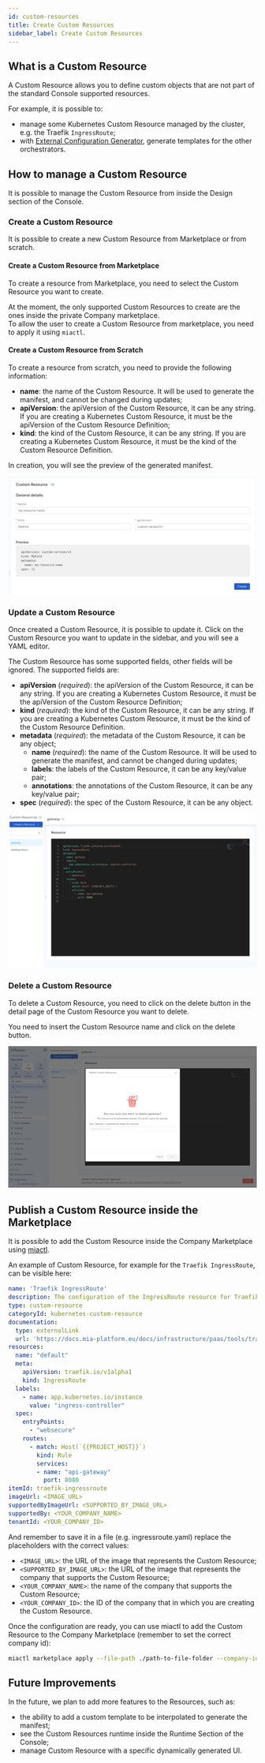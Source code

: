 ```yaml
---
id: custom-resources
title: Create Custom Resources
sidebar_label: Create Custom Resources
---
```


## What is a Custom Resource

A Custom Resource allows you to define custom objects that are not part of the standard Console supported resources.

For example, it is possible to:

- manage some Kubernetes Custom Resource managed by the cluster, e.g. the Traefik `IngressRoute`;
- with [External Configuration Generator](/docs/console/company-configuration/providers/extensions/orchestrator-generator/overview.mdx), generate templates for the other orchestrators.

## How to manage a Custom Resource

It is possible to manage the Custom Resource from inside the Design section of the Console.

### Create a Custom Resource

It is possible to create a new Custom Resource from Marketplace or from scratch.

#### Create a Custom Resource from Marketplace

To create a resource from Marketplace, you need to select the Custom Resource you want to create.

At the moment, the only supported Custom Resources to create are the ones inside the private Company marketplace.  
To allow the user to create a Custom Resource from marketplace, you need to apply it using `miactl`.

#### Create a Custom Resource from Scratch

To create a resource from scratch, you need to provide the following information:

- **name**: the name of the Custom Resource. It will be used to generate the manifest, and cannot be changed during updates;
- **apiVersion**: the apiVersion of the Custom Resource, it can be any string. If you are creating a Kubernetes Custom Resource, it must be the apiVersion of the Custom Resource Definition;
- **kind**: the kind of the Custom Resource, it can be any string. If you are creating a Kubernetes Custom Resource, it must be the kind of the Custom Resource Definition.

In creation, you will see the preview of the generated manifest.

![Create from scratch](./img/custom-resources/create-from-scratch.png)

### Update a Custom Resource

Once created a Custom Resource, it is possible to update it. Click on the Custom Resource you want to update in the sidebar, and you will see a YAML editor.

The Custom Resource has some supported fields, other fields will be ignored. The supported fields are:

- **apiVersion** (*required*): the apiVersion of the Custom Resource, it can be any string. If you are creating a Kubernetes Custom Resource, it must be the apiVersion of the Custom Resource Definition;
- **kind** (*required*): the kind of the Custom Resource, it can be any string. If you are creating a Kubernetes Custom Resource, it must be the kind of the Custom Resource Definition.
- **metadata** (*required*): the metadata of the Custom Resource, it can be any object;
  - **name** (*required*): the name of the Custom Resource. It will be used to generate the manifest, and cannot be changed during updates;
  - **labels**: the labels of the Custom Resource, it can be any key/value pair;
  - **annotations**: the annotations of the Custom Resource, it can be any key/value pair;
- **spec** (*required*): the spec of the Custom Resource, it can be any object.

![Update](./img/custom-resources/update-gateway-custom-resource.png)

### Delete a Custom Resource

To delete a Custom Resource, you need to click on the delete button in the detail page of the Custom Resource you want to delete.

You need to insert the Custom Resource name and click on the delete button.

![Delete Custom Resource](./img/custom-resources/delete.png)

## Publish a Custom Resource inside the Marketplace

It is possible to add the Custom Resource inside the Company Marketplace using [miactl](/docs/marketplace/add_to_marketplace/manage_marketplace_items.md).

An example of Custom Resource, for example for the `Traefik IngressRoute`, can be visible here:

```yaml
name: 'Traefik IngressRoute'
description: The configuration of the IngressRoute resource for Traefik
type: custom-resource
categoryId: kubernetes-custom-resource
documentation:
  type: externalLink
  url: 'https://docs.mia-platform.eu/docs/infrastructure/paas/tools/traefik#expose-an-endpoint'
resources:
  name: "default"
  meta:
    apiVersion: traefik.io/v1alpha1
    kind: IngressRoute
  labels:
    - name: app.kubernetes.io/instance
      value: "ingress-controller"
  spec:
    entryPoints:
      - "websecure"
    routes:
      - match: Host(`{{PROJECT_HOST}}`)
        kind: Rule
        services:
        - name: "api-gateway"
          port: 8080
itemId: traefik-ingressroute
imageUrl: <IMAGE_URL>
supportedByImageUrl: <SUPPORTED_BY_IMAGE_URL>
supportedBy: <YOUR_COMPANY_NAME>
tenantId: <YOUR_COMPANY_ID>
```

And remember to save it in a file (e.g. ingressroute.yaml) replace the placeholders with the correct values:

- `<IMAGE_URL>`: the URL of the image that represents the Custom Resource;
- `<SUPPORTED_BY_IMAGE_URL>`: the URL of the image that represents the company that supports the Custom Resource;
- `<YOUR_COMPANY_NAME>`: the name of the company that supports the Custom Resource;
- `<YOUR_COMPANY_ID>`: the ID of the company that in which you are creating the Custom Resource.

Once the configuration are ready, you can use miactl to add the Custom Resource to the Company Marketplace (remember to set the correct company id):

```bash
miactl marketplace apply --file-path ./path-to-file-folder --company-id <YOUR_COMPANY_ID>
```

## Future Improvements

In the future, we plan to add more features to the Resources, such as:

- the ability to add a custom template to be interpolated to generate the manifest;
- see the Custom Resources runtime inside the Runtime Section of the Console;
- manage Custom Resource with a specific dynamically generated UI.
